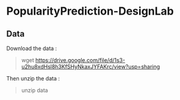 # PopularityPrediction-DesignLab
## Data
Download the data :  
> wget https://drive.google.com/file/d/1s3-u2hu8xdHsl8h3KfSHyNkaxJYFAKrc/view?usp=sharing 

Then unzip the data : 
> unzip data

